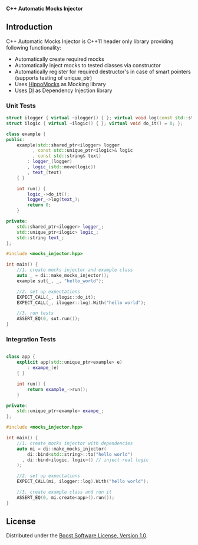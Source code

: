 **C++ Automatic Mocks Injector**

## Introduction
C++ Automatic Mocks Injector is C++11 header only library providing following functionality:
* Automatically create required mocks
* Automatically inject mocks to tested classes via constructor
* Automatically register for required destructor's in case of smart pointers (supports testing of unique_ptr)
* Uses [HippoMocks](https://github.com/dascandy/hippomocks) as Mocking library
* Uses [DI](https://github.com/krzysztof-jusiak/di) as Dependency Injection library

### Unit Tests
```cpp
struct ilogger { virtual ~ilogger() { }; virtual void log(const std::string&) = 0; };
struct ilogic { virtual ~ilogic() { }; virtual void do_it() = 0; };

class example {
public:
    example(std::shared_ptr<ilogger> logger
          , const std::unique_ptr<ilogic>& logic
          , const std::string& text)
        : logger_(logger)
        , logic_(std::move(logic))
        , text_(text)
    { }

    int run() {
        logic_->do_it();
        logger_->log(text_);
        return 0;
    }

private:
    std::shared_ptr<ilogger> logger_;
    std::unique_ptr<ilogic> logic_;
    std::string text_;
};

#include <mocks_injector.hpp>

int main() {
    //1. create mocks injector and example class
    auto _ = di::make_mocks_injector();
    example sut{_, _, "hello_world"};

    //2. set up expectations
    EXPECT_CALL(_, ilogic::do_it);
    EXPECT_CALL(_, ilogger::log).With("hello world");

    //3. run tests
    ASSERT_EQ(0, sut.run());
}
```

### Integration Tests
```cpp

class app {
    explicit app(std::unique_ptr<example> e)
        : exampe_(e)
    { }

    int run() {
        return example_->run();
    }

private:
    std::unique_ptr<example> exampe_;
};

#include <mocks_injector.hpp>

int main() {
    //1. create mocks injector with dependencies
    auto mi = di::make_mocks_injector(
        di::bind<std::string>::to("hello world")
      , di::bind<ilogic, logic>() // inject real logic
    );

    //2. set up expectations
    EXPECT_CALL(mi, ilogger::log).With("hello world");

    //3. create example class and run it
    ASSERT_EQ(0, mi.create<app>().run());
}
```

## License
Distributed under the [Boost Software License, Version 1.0](http://www.boost.org/LICENSE_1_0.txt).

